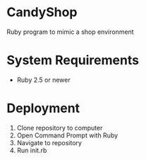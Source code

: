 # CandyShop
Ruby program to mimic a shop environment

# System Requirements
- Ruby 2.5 or newer

# Deployment
1. Clone repository to computer
2. Open Command Prompt with Ruby
3. Navigate to repository
4. Run init.rb
